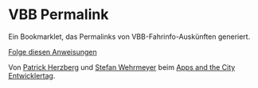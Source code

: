 VBB Permalink
=============

Ein Bookmarklet, das Permalinks von VBB-Fahrinfo-Auskünften generiert.

[Folge diesen Anweisungen](http://appsandthecity.net/apps/app/permaplan.html)

Von [Patrick Herzberg](http://herzberg-digital.de/) und [Stefan Wehrmeyer](http://stefanwehrmeyer.com) beim [Apps and the City Entwicklertag](http://appsandthecity.net/).